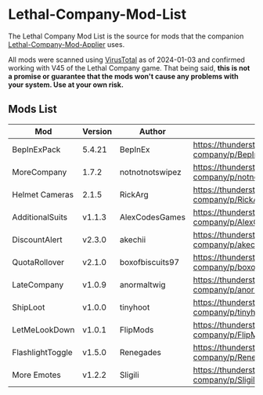 # Lethal-Company-Mod-List

The Lethal Company Mod List is the source for mods that the companion [Lethal-Company-Mod-Applier](https://github.com/Andrew-Gray/Lethal-Company-Mod-Applier) uses.

All mods were scanned using [VirusTotal](https://www.virustotal.com) as of 2024-01-03 and confirmed working with V45 of the Lethal Company game. That being said, <b>this is not a promise or guarantee that the mods won't cause any problems with your system. Use at your own risk.</b>

## Mods List

| Mod              | Version | Author          | Source Link                                                                |
|------------------|---------|-----------------|----------------------------------------------------------------------------|
| BepInExPack      | 5.4.21  | BepInEx         | https://thunderstore.io/c/lethal-company/p/BepInEx/BepInExPack/            |
| MoreCompany      | 1.7.2   | notnotnotswipez | https://thunderstore.io/c/lethal-company/p/notnotnotswipez/MoreCompany/    |
| Helmet Cameras   | 2.1.5   | RickArg         | https://thunderstore.io/c/lethal-company/p/RickArg/Helmet_Cameras/         |
| AdditionalSuits  | v1.1.3  | AlexCodesGames  | https://thunderstore.io/c/lethal-company/p/AlexCodesGames/AdditionalSuits/ |
| DiscountAlert    | v2.3.0  | akechii         | https://thunderstore.io/c/lethal-company/p/akechii/DiscountAlert/          |
| QuotaRollover    | v2.1.0  | boxofbiscuits97 | https://thunderstore.io/c/lethal-company/p/boxofbiscuits97/QuotaRollover/  |
| LateCompany      | v1.0.9  | anormaltwig     | https://thunderstore.io/c/lethal-company/p/anormaltwig/LateCompany/        |
| ShipLoot         | v1.0.0  | tinyhoot        | https://thunderstore.io/c/lethal-company/p/tinyhoot/ShipLoot/              |
| LetMeLookDown    | v1.0.1  | FlipMods        | https://thunderstore.io/c/lethal-company/p/FlipMods/LetMeLookDown/         |
| FlashlightToggle | v1.5.0  | Renegades       | https://thunderstore.io/c/lethal-company/p/Renegades/FlashlightToggle/     |
| More Emotes      | v1.2.2  | Sligili         | https://thunderstore.io/c/lethal-company/p/Sligili/More_Emotes/            |
